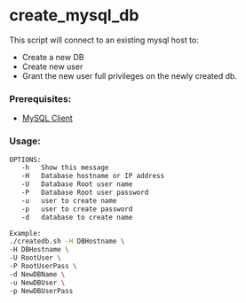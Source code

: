 # create_mysql_db

This script will connect to an existing mysql host to:
* Create a new DB
* Create new user
* Grant the new user full privileges on the newly created db.

### Prerequisites:
* [MySQL Client](https://dev.mysql.com/doc/refman/8.0/en/programs-client.html)

### Usage:
```bash
OPTIONS:
   -h	Show this message
   -H	Database hostname or IP address
   -U	Database Root user name
   -P	Database Root user password
   -u	user to create name
   -p	user to create password
   -d	database to create name

Example:
./createdb.sh -H DBHostname \
-H DBHostname \
-U RootUser \
-P RootUserPass \
-d NewDBName \
-u NewDBUser \
-p NewDBUserPass
```
